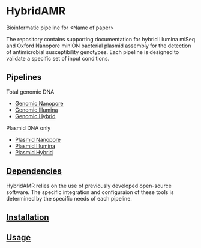 # HybridAMR
Bioinformatic pipeline for &lt;Name of paper>

The repository contains supporting documentation for hybrid Illumina miSeq and Oxford Nanopore minION bacterial plasmid assembly for the detection of antimicrobial susceptibility genotypes. Each pipeline is designed to validate a specific set of input conditions.

Pipelines
---------
Total genomic DNA
- [Genomic Nanopore](Pipelines/Genomic_nanopore.sh)
- [Genomic Illumina](Pipelines/Genomic_Illumina.sh)
- [Genomic Hybrid](Pipelines/Genomic_hybrid.sh)

Plasmid DNA only
- [Plasmid Nanopore](Pipelines/Plasmid_Nanopore.sh)
- [Plasmid Illumina](Pipelines/Plasmid_Illumina.sh)
- [Plasmid Hybrid](Pipelines/Plasmid_hybrid.sh)

[Dependencies](Manual/Install.md)
-----------
HybridAMR relies on the use of previously developed open-source software. The specific integration and configuraion of these tools is determined by the specific needs of each pipeline.

[Installation](Manual/Install.md) 
-----------

[Usage](Manual/Usage.md)
----------
